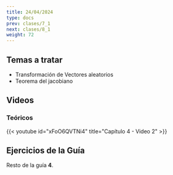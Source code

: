 ```yaml
---
title: 24/04/2024
type: docs
prev: clases/7_1
next: clases/8_1
weight: 72
---
```



## Temas a tratar

* Transformación de Vectores aleatorios
* Teorema del jacobiano

## Videos

### Teóricos

{{< youtube id="xFoO6QVTNi4" title="Capítulo 4 - Video 2" >}}




## Ejercicios de la Guía
Resto de la guía **4**.

